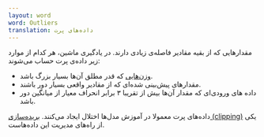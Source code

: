 ```yaml
---
layout: word
word: Outliers
translation: داده‌های پرت
---
```


مقدارهایی که از بقیه مقادیر فاصله‌ی زیادی دارند. در یادگیری ماشین، هر کدام از موارد زیر داده‌ی پرت حساب می‌شوند:

- [وزن‌هایی](/W/weight) که قدر مطلق آن‌ها بسیار بزرگ باشد.
- مقدارهای پیش‌بینی شده‌ای که از مقادیر واقعی بسیار دور باشند.
- داده های ورودی‌ای که مقدار آن‌ها بیش از تقریبا ۳ برابر انحراف معیار از میانگین دور باشد.

داده‌های پرت معمولا در آموزش مدل‌ها اختلال ایجاد می‌کنند. [بریده‌سازی (clipping)](/C/clipping) یکی از راه‌های مدیریت این داده‌هاست.
